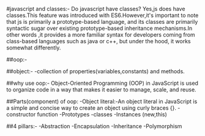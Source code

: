 #javascript and classes:-
Do javascript have classes?
Yes,js does have classes.This feature was introduced with ES6.However,it's important to note that js is primarily a prototype-based language, and its classes are primarily syntactic sugar over existing prototype-based inheritance mechanisms.In other words ,it provides a more familiar syntax for developers coming from class-based languages such as java or c++, but under the hood, it works somewhat differently.

##oop:-

##object:-
-collection of properties(variables,constants) and methods.

##why use oop:-
Object-Oriented Programming (OOP) in JavaScript is used to organize code in a way that makes it easier to manage, scale, and reuse.

##Parts(component) of oop:
    -Object literal:-An object literal in JavaScript is a simple and concise way to create an object using curly braces {}.
    -constructor function
    -Prototypes
    -classes
    -Instances (new,this)

##4 pillars:-
    -Abstraction
    -Encapsulation
    -Inheritance
    -Polymorphism
